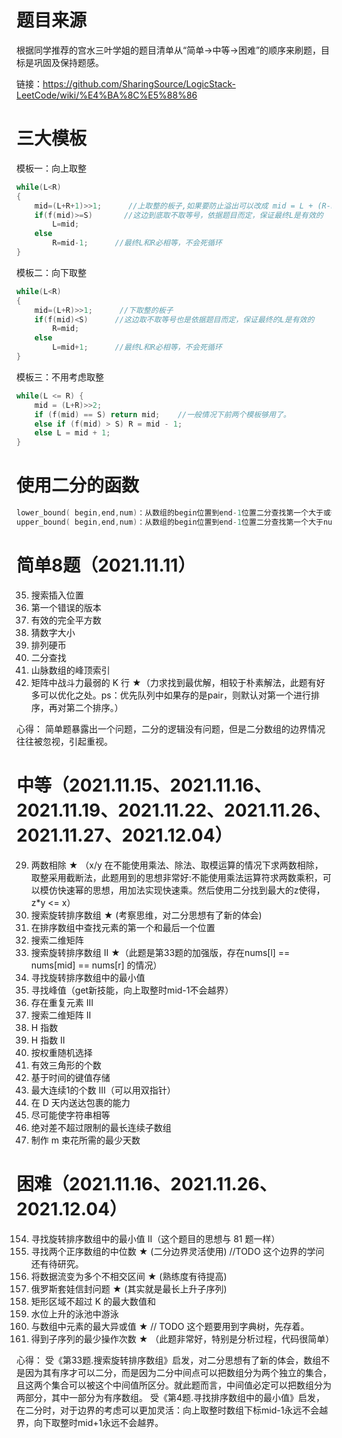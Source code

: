 # 题目来源
根据同学推荐的宫水三叶学姐的题目清单从“简单->中等->困难”的顺序来刷题，目标是巩固及保持题感。

链接：https://github.com/SharingSource/LogicStack-LeetCode/wiki/%E4%BA%8C%E5%88%86

# 三大模板
模板一：向上取整
```c++
while(L<R)              
{
    mid=(L+R+1)>>1;      //上取整的板子,如果要防止溢出可以改成 mid = L + (R-L+1)>>1;
    if(f(mid)>=S)       //这边到底取不取等号，依据题目而定，保证最终L是有效的
        L=mid;      
    else
        R=mid-1;      //最终L和R必相等，不会死循环
}
```

模板二：向下取整
```c++
while(L<R)                    
{
    mid=(L+R)>>1;      //下取整的板子 
    if(f(mid)<S)      //这边取不取等号也是依据题目而定，保证最终的L是有效的
        R=mid;      
    else
        L=mid+1;      //最终L和R必相等，不会死循环
} 
```

模板三：不用考虑取整
```c++
while(L <= R) {
    mid = (L+R)>>2;
    if (f(mid) == S) return mid;    //一般情况下前两个模板够用了。
    else if (f(mid) > S) R = mid - 1;
    else L = mid + 1;
}
```

# 使用二分的函数
```c++
lower_bound( begin,end,num)：从数组的begin位置到end-1位置二分查找第一个大于或等于num的数字，找到返回该数字的地址，不存在则返回end。通过返回的地址减去起始地址begin,得到找到数字在数组中的下标。 
upper_bound( begin,end,num)：从数组的begin位置到end-1位置二分查找第一个大于num的数字，找到返回该数字的地址，不存在则返回end。通过返回的地址减去起始地址begin,得到找到数字在数组中的下标。
```

# 简单8题（2021.11.11）
35. 搜索插入位置
278. 第一个错误的版本
367. 有效的完全平方数
374. 猜数字大小
441. 排列硬币
704. 二分查找
852. 山脉数组的峰顶索引
1337. 矩阵中战斗力最弱的 K 行 ★（力求找到最优解，相较于朴素解法，此题有好多可以优化之处。ps：优先队列中如果存的是pair，则默认对第一个进行排序，再对第二个排序。）

心得：
简单题暴露出一个问题，二分的逻辑没有问题，但是二分数组的边界情况往往被忽视，引起重视。


# 中等（2021.11.15、2021.11.16、2021.11.19、2021.11.22、2021.11.26、2021.11.27、2021.12.04）
29. 两数相除 ★ （x/y 在不能使用乘法、除法、取模运算的情况下求两数相除，取整采用截断法，此题用到的思想非常好:不能使用乘法运算符求两数乘积，可以模仿快速幂的思想，用加法实现快速乘。然后使用二分找到最大的z使得，z*y <= x）
33. 搜索旋转排序数组 ★ (考察思维，对二分思想有了新的体会)
34. 在排序数组中查找元素的第一个和最后一个位置	
74. 搜索二维矩阵
81. 搜索旋转排序数组 II ★（此题是第33题的加强版，存在nums[l] == nums[mid] == nums[r] 的情况）
153. 寻找旋转排序数组中的最小值
162. 寻找峰值（get新技能，向上取整时mid-1不会越界）
220. 存在重复元素 III
240. 搜索二维矩阵 II
274. H 指数
275. H 指数 II
528. 按权重随机选择
611. 有效三角形的个数
981. 基于时间的键值存储
1004. 最大连续1的个数 III（可以用双指针）
1011. 在 D 天内送达包裹的能力
1208. 尽可能使字符串相等
1438. 绝对差不超过限制的最长连续子数组
1482. 制作 m 束花所需的最少天数

# 困难（2021.11.16、2021.11.26、2021.12.04）
154. 寻找旋转排序数组中的最小值 II（这个题目的思想与 81 题一样）
4. 寻找两个正序数组的中位数 ★ (二分边界灵活使用) //TODO 这个边界的学问还有待研究。
352. 将数据流变为多个不相交区间 ★ (熟练度有待提高)
354. 俄罗斯套娃信封问题 ★ (其实就是最长上升子序列)
363. 矩形区域不超过 K 的最大数值和
778. 水位上升的泳池中游泳
1707. 与数组中元素的最大异或值 ★ // TODO 这个题要用到字典树，先存着。
1713. 得到子序列的最少操作次数 ★ （此题非常好，特别是分析过程，代码很简单）

心得：
受《第33题.搜索旋转排序数组》启发，对二分思想有了新的体会，数组不是因为其有序才可以二分，而是因为二分中间点可以把数组分为两个独立的集合，且这两个集合可以被这个中间值所区分。就此题而言，中间值必定可以把数组分为两部分，其中一部分为有序数组。
受《第4题.寻找排序数组中的最小值》启发，在二分时，对于边界的考虑可以更加灵活：向上取整时数组下标mid-1永远不会越界，向下取整时mid+1永远不会越界。